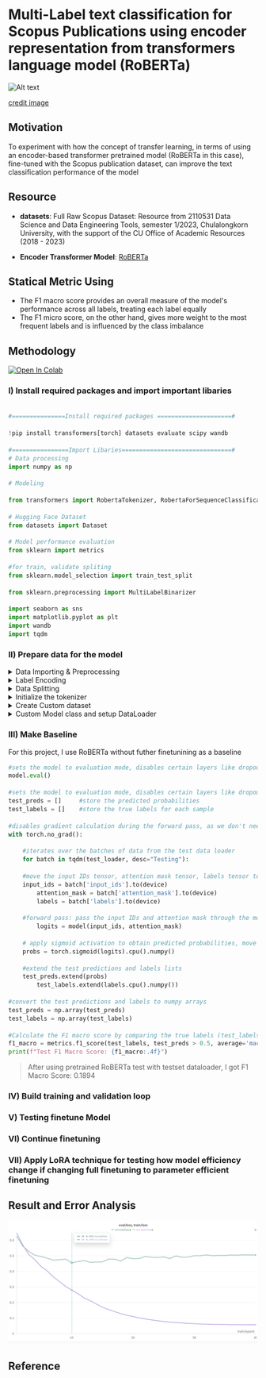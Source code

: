 # Multi-Label text classification for Scopus Publications using encoder representation from transformers language model (RoBERTa)

![Alt text](https://github.com/RadchaneepornC/ClassificationScopusPaper/blob/main/image/BertViz.gif)

[credit image](https://towardsdatascience.com/deconstructing-bert-part-2-visualizing-the-inner-workings-of-attention-60a16d86b5c1)


## Motivation
To experiment with how the concept of transfer learning, in terms of using an encoder-based transformer pretrained model (RoBERTa in this case), fine-tuned with the Scopus publication dataset, can improve the text classification performance of the model


## Resource
- **datasets**: Full Raw Scopus Dataset: Resource from 2110531 Data Science and Data Engineering Tools, semester 1/2023, Chulalongkorn University, with the support of the CU Office of Academic Resources (2018 - 2023)

- **Encoder Transformer Model**: [RoBERTa](https://arxiv.org/pdf/1907.11692.pdf)

## Statical Metric Using

- The F1 macro score provides an overall measure of the model's performance across all labels, treating each label equally
- The F1 micro score, on the other hand, gives more weight to the most frequent labels and is influenced by the class imbalance

## Methodology

[![Open In Colab](https://colab.research.google.com/assets/colab-badge.svg)](https://colab.research.google.com/drive/1P2SevookxKc8DmCGicD5FFsdFXFVevYb?usp=sharing)

### I) Install required packages and import important libaries 

```py

#===============Install required packages =====================#

!pip install transformers[torch] datasets evaluate scipy wandb

#================Import Libaries===============================#
# Data processing
import numpy as np

# Modeling

from transformers import RobertaTokenizer, RobertaForSequenceClassification, TrainingArguments, Trainer, EarlyStoppingCallback, TextClassificationPipeline

# Hugging Face Dataset
from datasets import Dataset

# Model performance evaluation
from sklearn import metrics

#for train, validate spliting
from sklearn.model_selection import train_test_split

from sklearn.preprocessing import MultiLabelBinarizer

import seaborn as sns
import matplotlib.pyplot as plt
import wandb
import tqdm


```
### II) Prepare data for the model

<details><summary>Data Importing & Preprocessing</summary>

```python
  
#clone dataset storing in git repo
! git clone https://github.com/RadchaneepornC/ClassificationScopusPaper

 #import dataset as DataFrame
import pandas as pd
df_train = pd.read_json("/content/ClassificationScopusPaper/dataset/train_student.json")
print(df_train)

df_test = pd.read_json("/content/ClassificationScopusPaper/dataset/test_student.json")
print(df_test)

#Transpose Data with ```.T``` attribute to swap column and row axis
df_train = df_train.T
df_test = df_test.T

print(df_train.head())
print(df_test.head())

#combline content in the column name Title and Abstract and assign as new column name Context
df_train["Context"]=df_train["Title"]+'.'+df_train["Abstract"]
df_test["Context"]=df_test["Title"]+'.'+df_test["Abstract"]

#drop the old column after combline them
df_train.drop(columns=['Title','Abstract'], inplace = True)
df_test.drop(columns=['Title','Abstract'], inplace = True)

#reset index and drop the old index column
df_train=df_train.reset_index()
df_train.drop(columns=['index'], inplace =True)
df_test.reset_index(inplace = True, drop = True)

#rearrange position of the column
df_train = df_train[["Context","Classes"]]

```

</details>

<details><summary>Label Encoding</summary>

```python

#Initial binarizer named MultiLabelBinarizer from scikit-learn library to encode the multi-label class
mlb = MultiLabelBinarizer(sparse_output=False)

#Encode the classes by fitting the MultiLabelBinarizer on the 'Classes' column and transforming thr classes into a binary matrix, this return encoded matrix
encoder_train = mlb.fit_transform(df_train["Classes"])
encoder_test = mlb.fit_transform(df_test["Classes"])

#Convert encoded matrices to DataFrame
encoder_train = pd.DataFrame(encoder_train, columns = mlb.classes_ )
encoder_test = pd.DataFrame(encoder_test, columns = mlb.classes_ )

#Join Encoded DataFrame with original DataFrame
df_train = df_train.join(encoder_train)
df_test = df_test.join(encoder_test)

#create new column named labels storing the label encode list converted from encode class
df_train['labels'] = df_train[mlb.classes_].values.tolist()
df_test['labels'] = df_test[mlb.classes_].values.tolist()

#drop the old label columns
df_train = df_train.drop(columns = ['Classes','AUTO', 'CE', 'CHE', 'CPE', 'EE', 'IE', 'ME'])
df_test = df_test.drop(columns = ['Classes','AUTO', 'CE', 'CHE', 'CPE', 'EE', 'IE', 'ME'])

#convert 'labels' Column value from Int to Float type
def inttofloat(x):
return list(np.float_(x))
df_train['labels'] = df_train['labels'].apply(lambda x : inttofloat(x))
df_test['labels'] = df_test['labels'].apply(lambda x : inttofloat(x))
```

now the data is in this form
[!Alt text]()


</details>
<details><summary>Data Splitting</summary>

```python
#split the data of train set in to train and validate data with the ration 80:20, use random_'state'to ensure reproducibility
df_train, df_validate = train_test_split(df_train, test_size=0.2,random_state=42)

#reset index and drop the old index
df_train = df_train.reset_index(drop = True)
df_validate = df_validate.reset_index(drop = True)

#create huggindface arrow dataset from pandas DataFrame 
hg_train = Dataset.from_pandas(df_train)
hg_valid = Dataset.from_pandas(df_validate)
hg_test = Dataset.from_pandas(df_test)
```

Note: **Arrow dataset format** is a binary format optimized for efficient storage and processing within the Hugging Face framework, below is the example of arrow dataset structured

```python

import datasets

# Create an Arrow dataset
dataset = datasets.Dataset.from_dict(
    {
        "id": [1, 2, 3],
        "text": ["This is the first line.", "This is the second line.", "This is the third line."],
        "label": ["positive", "negative", "neutral"]
    }
)

# Access data in the Arrow dataset
print(dataset[0])  # {"id": 1, "text": "This is the first line.", "label": "positive"}
print(dataset["text"][1])  # "This is the second line

```

</details>


<details><summary>Initialize the tokenizer</summary>

This tokenizer is responsible for preprocessing the text data into a format that can be fed into the model
  
  ```python

#Download tokenizer
from transformers import RobertaTokenizer
tokenizer = RobertaTokenizer.from_pretrained("roberta-base")

# Funtion to tokenize data
def tokenize_dataset(data):
    return tokenizer(data["Context"],
                     max_length=512,
                     truncation=True,
                     padding="max_length")

# Tokenize the dataset
dataset_train = hg_train.map(tokenize_dataset)
dataset_valid = hg_valid.map(tokenize_dataset)
dataset_test = hg_test.map(tokenize_dataset)


```

Note If we take a look at tokenizer, its inside be like this 

```
RobertaTokenizer(name_or_path='roberta-base', vocab_size=50265, model_max_length=512, is_fast=False, padding_side='right', truncation_side='right', special_tokens={'bos_token': '<s>', 'eos_token': '</s>', 'unk_token': '<unk>', 'sep_token': '</s>', 'pad_token': '<pad>', 'cls_token': '<s>', 'mask_token': '<mask>'}, clean_up_tokenization_spaces=True),  added_tokens_decoder={
	0: AddedToken("<s>", rstrip=False, lstrip=False, single_word=False, normalized=True, special=True),
	1: AddedToken("<pad>", rstrip=False, lstrip=False, single_word=False, normalized=True, special=True),
	2: AddedToken("</s>", rstrip=False, lstrip=False, single_word=False, normalized=True, special=True),
	3: AddedToken("<unk>", rstrip=False, lstrip=False, single_word=False, normalized=True, special=True),
	50264: AddedToken("<mask>", rstrip=False, lstrip=True, single_word=False, normalized=False, special=True),
}
```

if we print the ```dataset_train```, ```dataset_valid```, ```dataset_test``` the structure inside them will be like this

```
ataset({
    features: ['Context', 'labels', 'input_ids', 'attention_mask'],
    num_rows: 363
})
Dataset({
    features: ['Context', 'labels', 'input_ids', 'attention_mask'],
    num_rows: 91
})
Dataset({
    features: ['Context', 'labels', 'input_ids', 'attention_mask'],
    num_rows: 151
})
```

- **input_ids**:  are the integer representations of the tokens based on the tokenizer's vocabulary after our input text is split into tokens by tokenizer, the ```input_ids``` stored as a tensor or a list 

- **attention_mask**: is the tensor or a list indicating which tokens should be attended to and which ones should be ignored, it has the same length as the input IDs


</details>

<details><summary>Create Custom dataset</summary>
<br>
this process used for combining the tokenized encodings with the corresponding labels

**Processes occured within this step:**
1. **The ```MultiLabelDataset``` class is defined as a subclass of ```torch.utils.data.Dataset```**

- The ```__init__``` method takes the tokenized encodings and labels as input and stores them as instance variables.
- The ```__getitem__``` method is called when accessing an item in the dataset by index. It retrieves the tokenized encodings and labels for the specified index and converts them to PyTorch tensors.
- The ```__len__``` method returns the length of the dataset, which is the number of samples.

2. **The tokenized datasets (```dataset_train```, ```dataset_valid```, ```dataset_test```) and the corresponding labels (```df_train['labels'].tolist()```, ```df_validate['labels'].tolist()```, ```df_test['labels'].tolist()```) are passed to the ```MultiLabelDataset``` class to create instances of the custom dataset**

- The tokenized encodings contain the ```input IDs```, ```attention masks```, and other relevant information obtained from the tokenization process
- The labels are typically stored in a separate dataframe or list and are passed as the second argument to the ```MultiLabelDataset``` constructor

3. **The MultiLabelDataset instances (```train_dataset```, ```valid_dataset```, ```test_dataset```) are created by passing the respective tokenized encodings and labels**

These instances represent the complete dataset, combining the tokenized encodings with their corresponding labels in a single object


```python

import torch
class MultiLabelDataset(torch.utils.data.Dataset):
    def __init__(self, encodings, labels):
        self.encodings = encodings
        self.labels = labels

    def __getitem__(self, idx):
        item = {key: torch.tensor(self.encodings[key][idx]) for key in ['input_ids', 'attention_mask']}
        item['labels'] = torch.tensor(self.labels[idx])
        return item

    def __len__(self):
        return len(self.labels)

train_dataset = MultiLabelDataset(dataset_train, df_train['labels'].tolist())
valid_dataset = MultiLabelDataset(dataset_valid, df_validate['labels'].tolist())
test_dataset = MultiLabelDataset(dataset_test, df_test['labels'].tolist())
```

</details>

<details><summary>Custom Model class and setup DataLoader</summary>
<br>
	
**Obectives of this step**
- The ```RoBERTaForMultiLabelClassification``` model is defined and instantiated with the specified number of labels.
- The model is moved to the appropriate device (GPU if available, otherwise CPU).
- Data loaders (```train_loader```, ```valid_loader```, ```test_loader```) are created for efficient batching and iteration during training, validation, and testing
- The custom model architecture allows for fine-tuning the pre-trained RoBERTa model for multi-label classification by adding a dropout layer and a classifier layer on top of the RoBERTa output.
- The data loaders provide an efficient way to feed the data to the model during training, validation, and testing. They handle batching, shuffling (for training), and iteration over the datasets.
- With the model and data loaders set up, you can proceed to train the model, evaluate its performance on the validation set, and finally test it on the test set to assess its performance on unseen data.

**Process occured in this step**

1. **The ```RoBERTaForMultiLabelClassification``` class is defined as a subclass of ```nn.Module```**

- The ```__init__``` method initializes the model architecture
which have following functions:
	-  loads the pre-trained RoBERTa model using ```RobertaModel.from_pretrained('roberta-base')```
	- defines a dropout layer (```nn.Dropout(0.1)```) to prevent overfitting.
	- defines a classifier layer (```nn.Linear```) that takes the output of RoBERTa and maps it to the number of labels for multi-label classification.


2. **The ```forward``` method defines the forward pass of the model, which have following functions:**

	- takes the input IDs and attention mask as inputs.
	- passes the inputs through the pre-trained RoBERTa model to obtain the output representations
	- retrieves the pooled output (```outputs.pooler_output```), which is typically used for classification tasks
	- applies dropout to the pooled output to regularize the model.
	- passes the pooled output through the classifier layer to obtain the logits for each label


3. **An instance of the RoBERTaForMultiLabelClassification model is created with the specified number of labels (7 in this case)**

4. **The code sets a random seed (SEED = 42) for reproducibility across different runs**

	- it sets the random seed for PyTorch (```torch.manual_seed(SEED)```), Python's built-in random module (```random.seed(SEED)```), and NumPy (```np.random.seed(SEED)```)


5. **The device is set to 'cuda' if a GPU is available, otherwise it uses 'cpu'**

	- The model is moved to the specified device using ```model.to(device)```


6. **Data loaders are created for the training, validation, and testing datasets using PyTorch's DataLoader class**

	- The ```train_loader``` is created with ```train_dataset```, a batch size of 16, and ```shuffle=True``` to randomly shuffle the training data during each epoch.
	- The ```valid_loader``` and ```test_loader``` are created with ```valid_dataset``` and ```test_dataset```, respectively, with a batch size of 16 and ```shuffle=False``` to maintain the original order of the data.

```python

from transformers import RobertaModel
import torch.nn as nn

class RoBERTaForMultiLabelClassification(nn.Module):
    def __init__(self, num_labels):
        super(RoBERTaForMultiLabelClassification, self).__init__()
        self.roberta = RobertaModel.from_pretrained('roberta-base')
        self.dropout = nn.Dropout(0.1)
        self.classifier = nn.Linear(self.roberta.config.hidden_size, num_labels)

    def forward(self, input_ids, attention_mask):
        outputs = self.roberta(input_ids, attention_mask=attention_mask)
        pooled_output = outputs.pooler_output
        pooled_output = self.dropout(pooled_output)
        logits = self.classifier(pooled_output)
        return logits

model = RoBERTaForMultiLabelClassification(num_labels=7)

import torch
from torch.utils.data import DataLoader
from tqdm import tqdm
import random

SEED = 42

torch.manual_seed(SEED)
random.seed(SEED)
np.random.seed(SEED)

device = torch.device('cuda' if torch.cuda.is_available() else 'cpu')
model.to(device)

train_loader = DataLoader(train_dataset, batch_size=16, shuffle=True)
valid_loader = DataLoader(valid_dataset, batch_size=16, shuffle=False)
test_loader = DataLoader(test_dataset, batch_size=16, shuffle=False)

```

</details>




### III) Make Baseline
For this project, I use RoBERTa without futher finetunining as a baseline

```python
#sets the model to evaluation mode, disables certain layers like dropout and batch normalization that behave differently during training and evaluation
model.eval()

#sets the model to evaluation mode, disables certain layers like dropout and batch normalization that behave differently during training and evaluation
test_preds = []     #store the predicted probabilities
test_labels = []    #store the true labels for each sample

#disables gradient calculation during the forward pass, as we don't need gradients for inference, this save memory and speeds up the computation
with torch.no_grad():

    #iterates over the batches of data from the test data loader
    for batch in tqdm(test_loader, desc="Testing"):

	#move the input IDs tensor, attention mask tensor, labels tensor to the specified device, GPU in this case
	input_ids = batch['input_ids'].to(device)
        attention_mask = batch['attention_mask'].to(device)
        labels = batch['labels'].to(device)

	#forward pass: pass the input IDs and attention mask through the model to obtain the logits (raw outputs before applying the activation function)
        logits = model(input_ids, attention_mask)

	# apply sigmoid activation to obtain predicted probabilities, move 	the tensor to the CPU and convert it to a numpy array
	probs = torch.sigmoid(logits).cpu().numpy()

	#extend the test predictions and labels lists
	test_preds.extend(probs)
        test_labels.extend(labels.cpu().numpy())

#convert the test predictions and labels to numpy arrays
test_preds = np.array(test_preds)
test_labels = np.array(test_labels)

#Calculate the F1 macro score by comparing the true labels (test_labels) with the predicted labels (test_preds > 0.5). The average='macro' argument computes the F1 score for each label independently and then takes the unweighted mean
f1_macro = metrics.f1_score(test_labels, test_preds > 0.5, average='macro')
print(f"Test F1 Macro Score: {f1_macro:.4f}")
```
>After using pretrained RoBERTa test with testset dataloader, I got F1 Macro Score: 0.1894




### IV) Build training and validation loop

### V) Testing finetune Model

### VI) Continue finetuning

### VII) Apply LoRA technique for testing how model efficiency change if changing full finetuning to parameter efficient finetuning

## Result and Error Analysis

![Alt text](image/LossCurve.png)

## Reference
